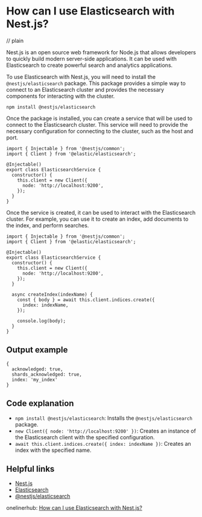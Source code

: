 # How can I use Elasticsearch with Nest.js?
// plain

Nest.js is an open source web framework for Node.js that allows developers to quickly build modern server-side applications. It can be used with Elasticsearch to create powerful search and analytics applications.

To use Elasticsearch with Nest.js, you will need to install the `@nestjs/elasticsearch` package. This package provides a simple way to connect to an Elasticsearch cluster and provides the necessary components for interacting with the cluster.

```
npm install @nestjs/elasticsearch
```

Once the package is installed, you can create a service that will be used to connect to the Elasticsearch cluster. This service will need to provide the necessary configuration for connecting to the cluster, such as the host and port.

```
import { Injectable } from '@nestjs/common';
import { Client } from '@elastic/elasticsearch';

@Injectable()
export class ElasticsearchService {
  constructor() {
    this.client = new Client({
      node: 'http://localhost:9200',
    });
  }
}
```

Once the service is created, it can be used to interact with the Elasticsearch cluster. For example, you can use it to create an index, add documents to the index, and perform searches.

```
import { Injectable } from '@nestjs/common';
import { Client } from '@elastic/elasticsearch';

@Injectable()
export class ElasticsearchService {
  constructor() {
    this.client = new Client({
      node: 'http://localhost:9200',
    });
  }

  async createIndex(indexName) {
    const { body } = await this.client.indices.create({
      index: indexName,
    });

    console.log(body);
  }
}
```

## Output example

```
{
  acknowledged: true,
  shards_acknowledged: true,
  index: 'my_index'
}
```

## Code explanation

- `npm install @nestjs/elasticsearch`: Installs the `@nestjs/elasticsearch` package.
- `new Client({ node: 'http://localhost:9200' })`: Creates an instance of the Elasticsearch client with the specified configuration.
- `await this.client.indices.create({ index: indexName })`: Creates an index with the specified name.

## Helpful links
- [Nest.js](https://nestjs.com/)
- [Elasticsearch](https://www.elastic.co/products/elasticsearch)
- [@nestjs/elasticsearch](https://www.npmjs.com/package/@nestjs/elasticsearch)

onelinerhub: [How can I use Elasticsearch with Nest.js?](https://onelinerhub.com/elasticsearch/how-can-i-use-elasticsearch-with-nest-js)